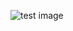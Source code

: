 ![test image](https://wallpapermemory.com/uploads/735/anime-city-background-hd-1600x768-118680.jpg)
